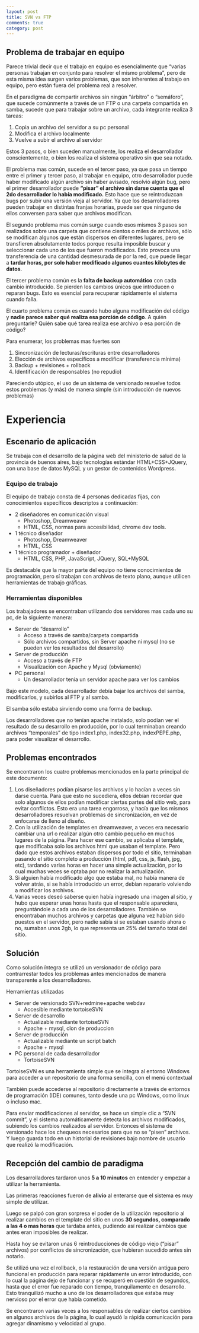 ```yaml
---
layout: post
title: SVN vs FTP
comments: true
category: post
---
```


## Problema de trabajar en equipo

Parece trivial decir que el trabajo en equipo es esencialmente que “varias personas trabajan en conjunto para resolver el mismo problema”, pero de esta misma idea surgen varios problemas, que son inherentes al trabajo en equipo, pero están fuera del problema real a resolver.

En el paradigma de compartir archivos sin ningún “árbitro” o “semáforo”, que sucede comúnmente a través de un FTP o una carpeta compartida en samba, sucede que para trabajar sobre un archivo, cada integrante realiza 3 tareas:

1. Copia un archivo del servidor a su pc personal
2. Modifica el archivo localmente
3. Vuelve a subir el archivo al servidor

Estos 3 pasos, o bien suceden manualmente, los realiza el desarrollador conscientemente, o bien los realiza el sistema operativo sin que sea notado.

El problema mas común, sucede en el tercer paso, ya que pasa un tiempo entre el primer y tercer paso, al trabajar en equipo, otro desarrollador puede haber modificado algún archivo sin haber avisado, resolvió algún bug, pero el primer desarrollador puede **“pisar” el archivo sin darse cuenta que el 2do desarrollador lo había modificado.** Esto hace que se reintroduzcan bugs por subir una versión vieja al servidor.
Ya que los desarrolladores pueden trabajar en distintas franjas horarias, puede ser que ninguno de ellos conversen para saber que archivos modifican.

El segundo problema mas común surge cuando esos mismos 3 pasos son realizados sobre una carpeta que contiene cientos o miles de archivos, sólo se modifican algunos que están dispersos en diferentes lugares, pero se transfieren absolutamente todos porque resulta imposible buscar y seleccionar cada uno de los que fueron modificados.
Esto provoca una transferencia de una cantidad desmesurada de por la red, que puede llegar a **tardar horas, por solo haber modificado algunos cuantos kilobytes de datos**.

El tercer problema común es la **falta de backup automático** con cada cambio introducido. Se pierden los cambios únicos que introducen o reparan bugs.
Esto es esencial para recuperar rápidamente el sistema cuando falla.

El cuarto problema común es cuando hubo alguna modificación del código y **nadie parece saber qué realiza esa porción de código**. A quién preguntarle? Quién sabe qué tarea realiza ese archivo o esa porción de código?

Para enumerar, los problemas mas fuertes son
1. Sincronización de lecturas/escrituras entre desarrolladores
2. Elección de archivos específicos a modificar (transferencia mínima)
3. Backup + revisiones + rollback
4. Identificación de responsables (no repudio)

Pareciendo utópico, el uso de un sistema de versionado resuelve todos estos problemas (y más) de manera simple (sin introducción de nuevos problemas)

# Experiencia

## Escenario de aplicación

Se trabaja con el desarrollo de la página web del ministerio de salud de la provincia de buenos aires, bajo tecnologías estándar HTML+CSS+JQuery, con una base de datos MySQL y un gestor de contenidos Wordpress.

### Equipo de trabajo

El equipo de trabajo consta de 4 personas dedicadas fijas, con conocimientos específicos descriptos a continuación:

 - 2 diseñadores en comunicación visual
    - Photoshop, Dreamweaver
    - HTML, CSS, normas para accesibilidad, chrome dev tools.
 - 1 técnico diseñador
    - Photoshop, Dreamweaver
    - HTML, CSS
 - 1 técnico programador + diseñador
    - HTML, CSS, PHP, JavaScript, JQuery, SQL+MySQL

Es destacable que la mayor parte del equipo no tiene conocimientos de programación, pero sí trabajan con archivos de texto plano, aunque utilicen herramientas de trabajo gráficas.

### Herramientas disponibles
Los trabajadores se encontraban utilizando dos servidores mas cada uno su pc, de la siguiente manera:

  - Server de “desarrollo”
    - Acceso a través de samba/carpeta compartida
    - Sólo archivos compartidos, sin Server apache ni mysql (no se pueden ver los resultados del desarrollo)
  - Server de producción
    - Acceso a través de FTP
    - Visualización con Apache y Mysql (obviamente)
  - PC personal
    - Un desarrollador tenía un servidor apache para ver los cambios

Bajo este modelo, cada desarrollador debía bajar los archivos del samba, modificarlos, y subirlos al FTP y al samba.

El samba sólo estaba sirviendo como una forma de backup.

Los desarrolladores que no tenían apache instalado, solo podían ver el resultado de su desarrollo en producción, por lo cual terminaban creando archivos “temporales” de tipo index1.php, index32.php, indexPEPE.php, para poder visualizar el desarrollo.



## Problemas encontrados

Se encontraron los cuatro problemas mencionados en la parte principal de este documento:
1. Los diseñadores podían pisarse los archivos y lo hacían a veces sin darse cuenta. Para que esto no sucediera, ellos debían recordar que solo algunos de ellos podían modificar ciertas partes del sitio web, para evitar conflictos. Esto era una tarea engorrosa, y hacía que los mismos desarrolladores resuelvan problemas de sincronización, en vez de enfocarse de lleno al diseño.
2. Con la utilización de templates en dreamweaver, a veces era necesario cambiar una url o realizar algún otro cambio pequeño en muchos lugares de la página. Para hacer ese cambio, se aplicaba el template, que modificaba solo los archivos html que usaban el template. Pero dado que estos archivos estaban dispersos por todo el sitio, terminaban pasando el sitio completo a producción (html, pdf, css, js, flash, jpg, etc), tardando varias horas en hacer una simple actualización, por lo cual muchas veces se optaba por no realizar la actualización.
3. Si alguien había modificado algo que estaba mal, no había manera de volver atrás, si se había introducido un error, debían repararlo volviendo a modificar los archivos.
4. Varias veces deseó saberse quien había ingresado una imagen al sitio, y hubo que esperar unas horas hasta que el responsable apareciera, preguntándole a cada uno de los desarrolladores. También se encontraban muchos archivos y carpetas que alguna vez habían sido puestos en el servidor, pero nadie sabía si se estaban usando ahora o no, sumaban unos 2gb, lo que representa un 25% del tamaño total del sitio.

## Solución
Como solución íntegra se utilizó un versionador de código para contrarrestar todos los problemas antes mencionados de manera transparente a los desarrolladores.

Herramientas utilizadas

  - Server de versionado SVN+redmine+apache webdav
    - Accesible mediante tortoiseSVN
  - Server de desarrollo
    - Actualizable mediante tortoiseSVN
    - Apache + mysql, clon de produccion
  - Server de producción
    - Actualizable mediante un script batch
    - Apache + mysql
  - PC personal de cada desarrollador
    - TortoiseSVN

TortoiseSVN es una herramienta simple que se integra al entorno Windows para acceder a un repositorio de una forma sencilla, con el menú contextual

También puede accederse al repositorio directamente a través de entornos de programación (IDE) comunes, tanto desde una pc Windows, como linux o incluso mac.

Para enviar modificaciones al servidor, se hace un simple clic a “SVN commit”, y el sistema automáticamente detecta los archivos modificados, subiendo los cambios realizados al servidor.
Entonces el sistema de versionado hace los chequeos necesarios para que no se “pisen” archivos. Y luego guarda todo en un historial de revisiones bajo nombre de usuario que realizó la modificación.


## Recepción del cambio de paradigma

Los desarrolladores tardaron unos **5 a 10 minutos** en entender y empezar a utilizar la herramienta.

Las primeras reacciones fueron de **alivio** al enterarse que el sistema es muy  simple de utilizar.

Luego se palpó con gran sorpresa el poder de la utilización repositorio al realizar cambios en el template del sitio en unos **30 segundos, comparado a las 4 o mas horas** que tardaba antes, pudiendo así realizar cambios que antes eran imposibles de realizar.

Hasta hoy se evitaron unas 6 reintroducciones de código viejo (“pisar” archivos) por conflictos de sincronización, que hubieran sucedido antes sin notarlo.

Se utilizó una vez el rollback, o la restauración de una versión antigua pero funcional en producción para reparar rápidamente un error introducido, con lo cual la página dejo de funcionar y se recuperó en cuestión de segundos, hasta que el error fue reparado con tiempo, tranquilamente en desarrollo. Esto tranquilizó mucho a uno de los desarrolladores que estaba muy nervioso por el error que había cometido.

Se encontraron varias veces a los responsables de realizar ciertos cambios en algunos archivos de la página, lo cual ayudó la rápida comunicación para agregar dinamismo y velocidad al grupo.